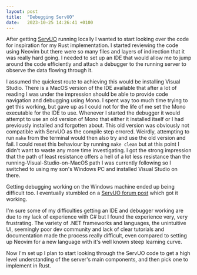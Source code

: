 ```yaml
---
layout: post
title:  "Debugging ServUO"
date:   2023-10-25 14:26:41 +0100
---
```


After getting [ServUO](https://github.com/ServUO/ServUO/) running locally I wanted to start looking over the code for inspiration for my Rust implementation. I started reviewing the code using Neovim but there were so many files and layers of indirection that it was really hard going. I needed to set up an IDE that would allow me to jump around the code efficiently and attach a debugger to the running server to observe the data flowing through it.

I assumed the quickest route to achieving this would be installing Visual Studio. There is a MacOS version of the IDE available that after a lot of reading I was under the impression should be able to provide code navigation and debugging using Mono. I spent way too much time trying to get this working, but gave up as I could not for the life of me set the Mono executable for the IDE to use. Whenever I started the debugger it would attempt to use an old version of Mono that either it installed itself or I had previously installed and forgotten about. This old version was obviously not compatible with ServUO as the compile step errored. Weirdly, attempting to run `make` from the terminal would then also try and use the old version and fail. I could reset this behaviour by running `make clean` but at this point I didn't want to waste any more time investigating. I got the strong impression that the path of least resistance offers a hell of a lot less resistance than the running-Visual-Studio-on-MacOS path I was currently following so I switched to using my son's Windows PC and installed Visual Studio on there.

Getting debugging working on the Windows machine ended up being difficult too. I eventually stumbled on a [ServUO forum post](https://www.servuo.com/threads/debugging-servuo-with-visual-studio-image-heavy.810/) which got it working.

I'm sure some of my difficulties getting an IDE and debugger working are due to my lack of experience with C# but I found the experience very, very frustrating. The variety of .NET frameworks and languages, the unintuitive UI, seemingly poor dev community and lack of clear tutorials and documentation made the process really difficult, even compared to setting up Neovim for a new language with it's well known steep learning curve.

Now I'm set up I plan to start looking through the ServUO code to get a high level understanding of the server's main components, and then pick one to implement in Rust.
